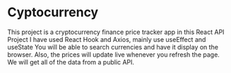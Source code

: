 # Cyptocurrency

This project is a  cryptocurrency finance price tracker app in this React API Project I have used React Hook and Axios,  mainly use useEffect and useState 
You will be able to search currencies and have it display on the browser. Also, the prices will update live whenever you refresh the page. We will get all of the data from a public API. 

 
